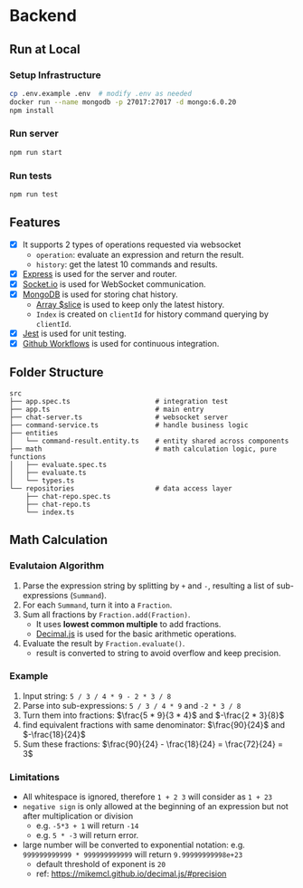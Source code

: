 # Backend
## Run at Local
### Setup Infrastructure
```bash
cp .env.example .env  # modify .env as needed
docker run --name mongodb -p 27017:27017 -d mongo:6.0.20
npm install
```

### Run server
```bash
npm run start
```

### Run tests
```bash
npm run test
```

## Features
- [x] It supports 2 types of operations requested via websocket
    - `operation`: evaluate an expression and return the result.
    - `history`: get the latest 10 commands and results.
- [x] [Express](https://expressjs.com/) is used for the server and router.
- [x] [Socket.io](https://socket.io/) is used for WebSocket communication.
- [x] [MongoDB](https://www.mongodb.com/) is used for storing chat history.
    - [Array $slice](https://www.mongodb.com/docs/manual/reference/operator/update/slice/) is used to keep only the latest history.
    - `Index` is created on `clientId` for history command querying by `clientId`.
- [x] [Jest](https://jestjs.io/) is used for unit testing.
- [x] [Github Workflows](../.github/workflows/ci.yaml) is used for continuous integration.

## Folder Structure
```
src
├── app.spec.ts                     # integration test
├── app.ts                          # main entry
├── chat-server.ts                  # websocket server
├── command-service.ts              # handle business logic
├── entities
│   └── command-result.entity.ts    # entity shared across components
├── math                            # math calculation logic, pure functions
│   ├── evaluate.spec.ts
│   ├── evaluate.ts
│   └── types.ts
└── repositories                    # data access layer
    ├── chat-repo.spec.ts
    ├── chat-repo.ts
    └── index.ts
```

## Math Calculation
### Evalutaion Algorithm
1. Parse the expression string by splitting by `+` and `-`, resulting a list of sub-expressions (`Summand`).
2. For each `Summand`, turn it into a `Fraction`.
3. Sum all fractions by `Fraction.add(Fraction)`.
    - It uses **lowest common multiple** to add fractions.
    - [Decimal.js](https://mikemcl.github.io/decimal.js/) is used for the basic arithmetic operations.
4. Evaluate the result by `Fraction.evaluate()`.
    - result is converted to string to avoid overflow and keep precision.

### Example
1. Input string: `5 / 3 / 4 * 9 - 2 * 3 / 8`
2. Parse into sub-expressions: `5 / 3 / 4 * 9` and `-2 * 3 / 8`
3. Turn them into fractions: $\frac{5 * 9}{3 * 4}$ and $-\frac{2 * 3}{8}$
4. find equivalent fractions with same denominator: $\frac{90}{24}$ and $-\frac{18}{24}$
5. Sum these fractions: $\frac{90}{24} - \frac{18}{24} = \frac{72}{24} = 3$

### Limitations
- All whitespace is ignored, therefore `1 + 2 3` will consider as `1 + 23`
- `negative sign` is only allowed at the beginning of an expression but not after multiplication or division
    - e.g. `-5*3 + 1` will return `-14`
    - e.g. `5 * -3` will return error.
- large number will be converted to exponential notation: e.g. `999999999999 * 999999999999` will return `9.99999999998e+23`
    - default threshold of exponent is `20`
    - ref: https://mikemcl.github.io/decimal.js/#precision